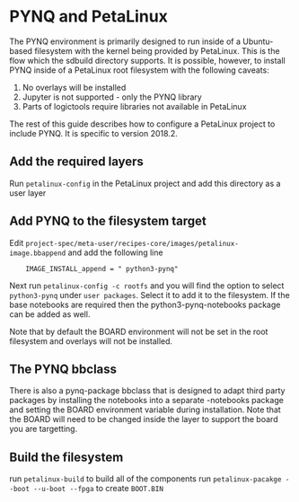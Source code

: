 PYNQ and PetaLinux
==================

The PYNQ environment is primarily designed to run inside of a Ubuntu-based
filesystem with the kernel being provided by PetaLinux. This is the flow which
the sdbuild directory supports. It is possible, however, to install PYNQ inside
of a PetaLinux root filesystem with the following caveats:

 1) No overlays will be installed
 2) Jupyter is not supported - only the PYNQ library
 3) Parts of logictools require libraries not available in PetaLinux 

The rest of this guide describes how to configure a PetaLinux project to
include PYNQ. It is specific to version 2018.2.

Add the required layers
-----------------------

Run `petalinux-config` in the PetaLinux project and add this directory as a user layer

Add PYNQ to the filesystem target
---------------------------------

Edit `project-spec/meta-user/recipes-core/images/petalinux-image.bbappend` and
add the following line  

```
    IMAGE_INSTALL_append = " python3-pynq"
```

Next run `petalinux-config -c rootfs` and you will find the option to select
`python3-pynq` under `user packages`. Select it to add it to the filesystem.
If the base notebooks are required then the python3-pynq-notebooks package can
be added as well. 

Note that by default the BOARD environment will not be set in the root filesystem
and overlays will not be installed. 

The PYNQ bbclass
----------------

There is also a pynq-package bbclass that is designed to adapt third party
packages by installing the notebooks into a separate -notebooks package and
setting the BOARD environment variable during installation. Note that the BOARD
will need to be changed inside the layer to support the board you are
targetting.

Build the filesystem
--------------------

run `petalinux-build` to build all of the components
run `petalinux-pacakge --boot --u-boot --fpga` to create `BOOT.BIN`

